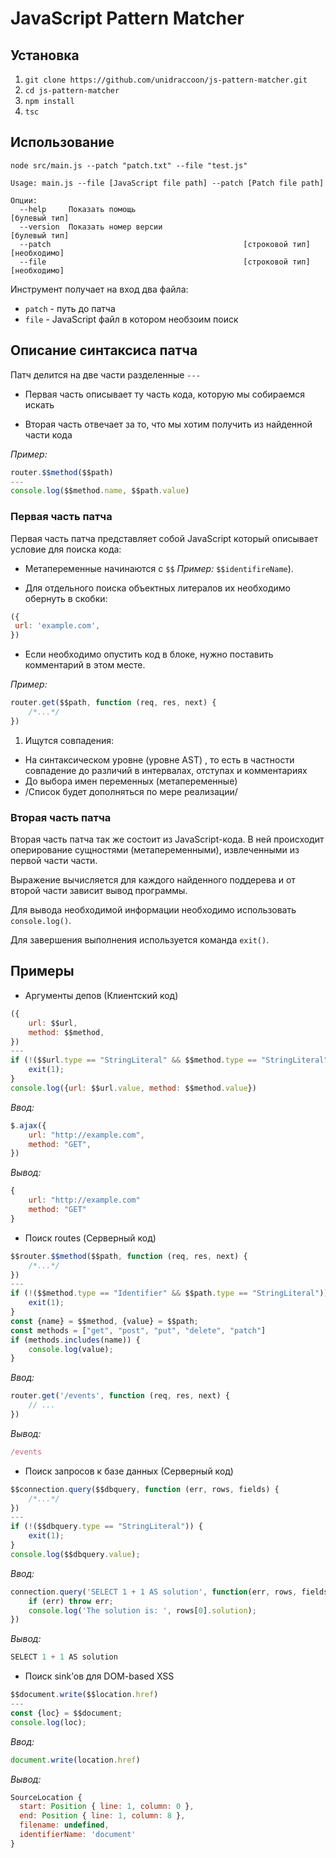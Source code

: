 # JavaScript Pattern Matcher

## Установка

1. `git clone https://github.com/unidraccoon/js-pattern-matcher.git`
2. `cd js-pattern-matcher`
3. `npm install`
4. `tsc`

## Использование

`node src/main.js --patch "patch.txt" --file "test.js"`

```console
Usage: main.js --file [JavaScript file path] --patch [Patch file path]

Опции:
  --help     Показать помощь                                       [булевый тип]
  --version  Показать номер версии                                 [булевый тип]
  --patch                                           [строковой тип] [необходимо]
  --file                                            [строковой тип] [необходимо]
```

Инструмент получает на вход два файла:

* `patch` - путь до патча
* `file` - JavaScript файл в котором необзоим поиск

## Описание синтаксиса патча

Патч делится на две части разделенные `---`

* Первая часть описывает ту часть кода, которую мы собираемся искать

* Вторая часть отвечает за то, что мы хотим получить из найденной части кода

*Пример:*

```javascript
router.$$method($$path)
---
console.log($$method.name, $$path.value)
```  

### Первая часть патча

Первая часть патча представляет собой JavaScript который описывает уcловие для поиска кода:

* Метапеременные начинаются с `$$`
*Пример:* `$$identifireName`).

* Для отдельного поиска объектных литералов их необходимо обернуть в скобки:

```javascript
({
 url: 'example.com', 
})
```

* Если необходимо опустить код в блоке, нужно поставить комментарий в этом месте.

*Пример:*

```javascript
router.get($$path, function (req, res, next) {
    /*...*/
})
```

1. Ищутся совпадения:

* На синтаксическом уровне (уровне AST) , то есть в частности совпадение до различий в интервалах, отступах и комментариях
* До выбора имен переменных (метапеременные)
* /Список будет дополняться по мере реализации/

### Вторая часть патча

Вторая часть патча так же состоит из JavaScript-кода.
В ней происходит оперирование сущностями (метапеременными), извлеченными из первой части части.

Выражение вычисляется для каждого найденного поддерева и от второй части зависит вывод программы.

Для вывода необходимой информации необходимо использовать `console.log()`.

Для завершения выполнения используется команда `exit()`.

## Примеры

* Аргументы депов (Клиентский код)

```javascript
({
    url: $$url,
    method: $$method,
})
---
if (!($$url.type == "StringLiteral" && $$method.type == "StringLiteral")) {
    exit(1);
}
console.log({url: $$url.value, method: $$method.value})
```

*Ввод:*

```javascript
$.ajax({
    url: "http://example.com",
    method: "GET",
})
```

*Вывод:*

```javascript
{
    url: "http://example.com"
    method: "GET"
}
```

* Поиск routes (Серверный код)

```javascript
$$router.$$method($$path, function (req, res, next) {
    /*...*/
})
---
if (!($$method.type == "Identifier" && $$path.type == "StringLiteral")) {
    exit(1);
}
const {name} = $$method, {value} = $$path;
const methods = ["get", "post", "put", "delete", "patch"]
if (methods.includes(name)) {
    console.log(value);
}
```

*Ввод:*

```javascript
router.get('/events', function (req, res, next) {
    // ...
})
```

*Вывод:*

```javascript
/events
```

* Поиск запросов к базе данных (Серверный код)

```javascript
$$connection.query($$dbquery, function (err, rows, fields) {
    /*...*/
})
---
if (!($$dbquery.type == "StringLiteral")) {
    exit(1);
}
console.log($$dbquery.value);
```

*Ввод:*

```javascript
connection.query('SELECT 1 + 1 AS solution', function(err, rows, fields) {
    if (err) throw err;
    console.log('The solution is: ', rows[0].solution);
})
```

*Вывод:*

```javascript
SELECT 1 + 1 AS solution
```

* Поиск sink’ов для DOM-based XSS

```javascript
$$document.write($$location.href)
---
const {loc} = $$document;
console.log(loc);
```

*Ввод:*

```javascript
document.write(location.href)
```

*Вывод:*

```javascript
SourceLocation {
  start: Position { line: 1, column: 0 },
  end: Position { line: 1, column: 8 },
  filename: undefined,
  identifierName: 'document'
}
```
